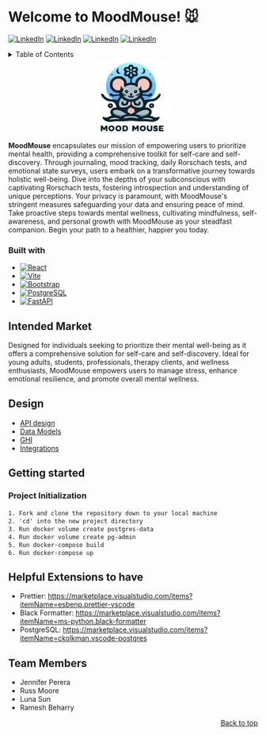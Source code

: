 <a id="readme-top"></a>

# Welcome to MoodMouse! 🐭
[![LinkedIn][linkedin-shield]][linkedin-jenn]
[![LinkedIn][linkedin-shield]][linkedin-russ]
[![LinkedIn][linkedin-shield]][linkedin-luna]
[![LinkedIn][linkedin-shield]][linkedin-ramesh]

<details>
  <summary>Table of Contents</summary>
  <ol>
    <li><a href="#getting-started">Getting Started</a></li>
    <li><a href="#built-with">Built with</a></li>
    <li><a href="#design">Design</a></li>
    <li><a href="#team-members">Team Members</a></li>
  </ol>
</details>


<div align="center">
    <img src="ghi/images/MoodMouse Logo.png" alt="Logo" width="150" height="150">
</div>


**MoodMouse** encapsulates our mission of empowering users to prioritize mental health, providing a comprehensive toolkit for self-care and self-discovery. Through journaling, mood tracking, daily Rorschach tests, and emotional state surveys, users embark on a transformative journey towards holistic well-being. Dive into the depths of your subconscious with captivating Rorschach tests, fostering introspection and understanding of unique perceptions. Your privacy is paramount, with MoodMouse's stringent measures safeguarding your data and ensuring peace of mind. Take proactive steps towards mental wellness, cultivating mindfulness, self-awareness, and personal growth with MoodMouse as your steadfast companion. Begin your path to a healthier, happier you today.


### Built with

* [![React][React.js]][React-url]
* [![Vite][Vite.js]][Vite-url]
* [![Bootstrap][Bootstrap.com]][Bootstrap-url]
* [![PostgreSQL][PostgreSQL.com]][PostgreSQL-url]
* [![FastAPI][FastAPI.com]][FastAPI-url]


## Intended Market

Designed for individuals seeking to prioritize their mental well-being as it offers a comprehensive solution for self-care and self-discovery. Ideal for young adults, students, professionals, therapy clients, and wellness enthusiasts, MoodMouse empowers users to manage stress, enhance emotional resilience, and promote overall mental wellness.

## Design
- [API design](docs/apis.md)
- [Data Models](docs/data-model.md)
- [GHI](docs/ghi.md)
- [Integrations](docs/integrations.md)


## Getting started

### Project Initialization

```
1. Fork and clone the repository down to your local machine
2. 'cd' into the new project directory
3. Run docker volume create postgres-data
4. Run docker volume create pg-admin
5. Run docker-compose build
6. Run docker-compose up
```


## Helpful Extensions to have

-   Prettier: <https://marketplace.visualstudio.com/items?itemName=esbenp.prettier-vscode>
-   Black Formatter: <https://marketplace.visualstudio.com/items?itemName=ms-python.black-formatter>
-   PostgreSQL: https://marketplace.visualstudio.com/items?itemName=ckolkman.vscode-postgres




## Team Members

- Jennifer Perera
- Russ Moore
- Luna Sun 
- Ramesh Beharry



<p align="right"><a href="#readme-top">Back to top</a></p>


[linkedin-shield]: https://img.shields.io/badge/-LinkedIn-black.svg?style=for-the-badge&logo=linkedin&colorB=555
[linkedin-jenn]: https://www.linkedin.com/in/jenn1ferperera/
[linkedin-russ]: https://www.linkedin.com/in/russell-c-moore/
[linkedin-luna]: https://www.linkedin.com/in/luna-sun-19952322b/ 
[linkedin-ramesh]: https://www.linkedin.com/in/ramesh-beharry-95619823a



[React.js]: https://img.shields.io/badge/React-20232A?style=for-the-badge&logo=react&logoColor=61DAFB
[React-url]: https://react.dev/learn
[Vite.js]: https://img.shields.io/badge/Vite.js-35495E?style=for-the-badge&logo=vuedotjs&logoColor=800080
[Vite-url]: https://vitejs.dev/guide/why.html
[Bootstrap.com]: https://img.shields.io/badge/Bootstrap-563D7C?style=for-the-badge&logo=bootstrap&logoColor=white
[Bootstrap-url]: https://getbootstrap.com/docs/5.3/getting-started/introduction/
[PostgreSQL.com]:https://img.shields.io/badge/PostgreSQL-35495E?style=for-the-badge&color=lightblue
[PostgreSQL-url]: https://www.postgresql.org/docs/current/intro-whatis.html
[FastAPI.com]: https://img.shields.io/badge/FASTAPI-35495E?style=for-the-badge&color=lightgreen
[FastAPI-url]: https://fastapi.tiangolo.com/features/
